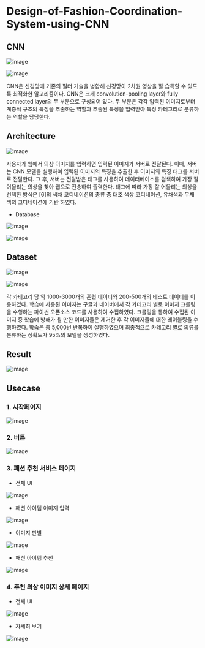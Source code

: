 # Design-of-Fashion-Coordination-System-using-CNN

## CNN

![image](https://user-images.githubusercontent.com/53864655/72070907-f9759900-332d-11ea-880b-c29d6e63f2b8.png)

![image](https://user-images.githubusercontent.com/53864655/72070937-098d7880-332e-11ea-89e2-64817efd179b.png)

CNN은 신경망에 기존의 필터 기술을 병합해 신경망이 2차원 영상을 잘 습득할 수 있도록 최적화한 알고리즘이다. CNN은 크게 convolution-pooling layer와 fully connected layer의 두 부분으로 구성되어 있다. 두 부분은 각각 입력된 이미지로부터 계층적 구조의 특징을 추출하는 역할과 추출된 특징을 입력받아 특정 카테고리로 분류하는 역할을 담당한다.

## Architecture

![image](https://user-images.githubusercontent.com/53864655/72071935-3e9aca80-3330-11ea-9d66-095121c5a036.png)

사용자가 웹에서 의상 이미지를 입력하면 입력된 이미지가 서버로 전달된다. 이때, 서버는 CNN 모델을 실행하여 입력된 이미지의 특징을 추출한 후 이미지의 특징 태그를 서버로 전달한다. 그 후, 서버는 전달받은 태그를 사용하여 데이터베이스를 검색하여 가장 잘 어울리는 의상을 찾아 웹으로 전송하여 출력한다. 태그에 따라 가장 잘 어울리는 의상을 선택한 방식은 [6]의 색채 코디네이션의 종류 중 대조 색상 코디네이션, 유채색과 무채색의 코디네이션에 기반 하였다.

* Database

![image](https://user-images.githubusercontent.com/53864655/72071438-22e2f480-332f-11ea-8f46-410cf2df6318.png)

![image](https://user-images.githubusercontent.com/53864655/72071461-342c0100-332f-11ea-9e28-cf9909602e18.png)

## Dataset

![image](https://user-images.githubusercontent.com/53864655/72070816-bfa49280-332d-11ea-8abe-00e43af60a69.png)

![image](https://user-images.githubusercontent.com/53864655/72071505-486ffe00-332f-11ea-8a0b-68ffe04590ac.png) 

각 카테고리 당 약 1000-3000개의 훈련 데이터와 200-500개의 테스트 데이터를 이용하였다. 학습에 사용된 이미지는 구글과 네이버에서 각 카테고리 별로 이미지 크롤링을 수행하는 파이썬 오픈소스 코드를 사용하여 수집하였다. 크롤링을 통하여 수집된 이미지 중 학습에 방해가 될 만한 이미지들은 제거한 후 각 이미지들에 대한 레이블링을 수행하였다. 학습은 총 5,000번 반복하여 실행하였으며 최종적으로 카테고리 별로 의류를 분류하는 정확도가 95%의 모델을 생성하였다.

## Result

![image](https://user-images.githubusercontent.com/53864655/72070871-e1057e80-332d-11ea-9abe-f1e83cbe6b4b.png)

## Usecase

### 1. 시작페이지

![image](https://user-images.githubusercontent.com/53864655/72071144-7a349500-332e-11ea-9e55-22257b54a156.png)

### 2. 버튼

![image](https://user-images.githubusercontent.com/53864655/72071210-9c2e1780-332e-11ea-8bd7-1cb0f4253963.png)

### 3. 패션 추천 서비스 페이지

* 전체 UI

![image](https://user-images.githubusercontent.com/53864655/72071226-a6e8ac80-332e-11ea-93ff-323777564456.png)

* 패션 아이템 이미지 입력

![image](https://user-images.githubusercontent.com/53864655/72071273-bbc54000-332e-11ea-88fc-44d67339d12b.png)

* 이미지 판별

![image](https://user-images.githubusercontent.com/53864655/72071314-d992a500-332e-11ea-9c93-27ecdaff4b64.png)

* 패션 아이템 추천

![image](https://user-images.githubusercontent.com/53864655/72071341-ea431b00-332e-11ea-825c-64cb7617568a.png)

### 4. 추천 의상 이미지 상세 페이지

* 전체 UI

![image](https://user-images.githubusercontent.com/53864655/72071373-fa5afa80-332e-11ea-9146-c1776d1e88e2.png)

* 자세히 보기

![image](https://user-images.githubusercontent.com/53864655/72071399-0ba40700-332f-11ea-859e-396fa99fe382.png)

